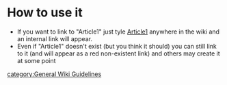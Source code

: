 # How to use it

  - If you want to link to "Article1" just tyle
    [Article1](Article1 "wikilink") anywhere in the wiki and an internal
    link will appear.
  - Even if "Article1" doesn't exist (but you think it should) you can
    still link to it (and will appear as a red non-existent link) and
    others may create it at some point

[category:General Wiki
Guidelines](category:General_Wiki_Guidelines "wikilink")